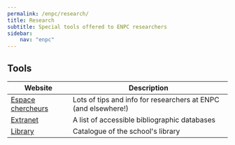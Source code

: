 ```yaml
---
permalink: /enpc/research/
title: Research
subtitle: Special tools offered to ENPC researchers
sidebar:
    nav: "enpc"
---
```


## Tools

| Website                                                 | Description                                                    |
| ------------------------------------------------------- | -------------------------------------------------------------- |
| [Espace chercheurs](https://espacechercheurs.enpc.fr/)  | Lots of tips and info for researchers at ENPC (and elsewhere!) |
| [Extranet](https://extranet.enpc.fr/public/index.htm)   | A list of accessible bibliographic databases                   |
| [Library](https://bibliotheque.enpc.fr/exl-php/accueil) | Catalogue of the school's library                              |
